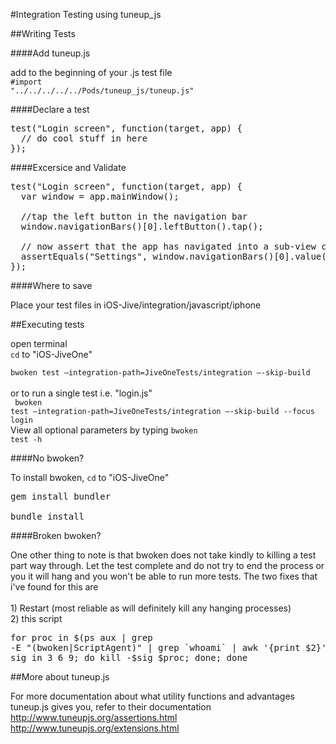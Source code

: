#Integration Testing using tuneup_js

##Writing Tests

####Add tuneup.js

add to the beginning of your .js test file 
<br> 
<code>#import "../../../../../Pods/tuneup_js/tuneup.js"</code>

####Declare a test

<pre>
test("Login screen", function(target, app) {
  // do cool stuff in here
});
</pre>

####Excersice and Validate

<pre>
test("Login screen", function(target, app) {
  var window = app.mainWindow();

  //tap the left button in the navigation bar
  window.navigationBars()[0].leftButton().tap();

  // now assert that the app has navigated into a sub-view controller
  assertEquals("Settings", window.navigationBars()[0].value());
});
</pre>

####Where to save

Place your test files in iOS-Jive/integration/javascript/iphone

##Executing tests

open terminal 
<br>
<code>cd</code>
 to "iOS-JiveOne" 
<br>
<code> bwoken test —integration-path=JiveOneTests/integration —-skip-build </code>
<br>
or to run a single test i.e. "login.js"
<br>
<code> bwoken test —integration-path=JiveOneTests/integration —-skip-build  --focus login</code>
<br>
View all optional parameters by typing 
<code>bwoken test -h</code>
<br>

####No bwoken?

To install bwoken, 
<code>cd</code>
 to "iOS-JiveOne" 
<pre>
gem install bundler

bundle install
</pre>

####Broken bwoken?

One other thing to note is that bwoken does not take kindly to killing a test part way through. Let the test complete and do not try to end the process or you it will hang and you won't be able to run more tests. The two fixes that i've found for this are <br><br>1) Restart (most reliable as will definitely kill any hanging processes) <br> 2) this script <pre>for proc in $(ps aux | grep -E "(bwoken|ScriptAgent)" | grep `whoami` | awk '{print $2}'); do for sig in 3 6 9; do kill -$sig $proc; done; done</pre>

##More about tuneup.js

For more documentation about what utility functions and advantages tuneup.js gives you, refer to their documentation
http://www.tuneupjs.org/assertions.html <br>
http://www.tuneupjs.org/extensions.html